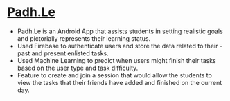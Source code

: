 # [Padh.Le](https://gnipun05.github.io/Padhle-landingpage/)
- Padh.Le is an Android App that assists students in setting realistic goals and pictorially represents their learning status.
- Used Firebase to authenticate users and store the data related to their - past and present enlisted tasks.
- Used Machine Learning to predict when users might finish their tasks based on the user type and task difficulty.
- Feature to create and join a session that would allow the students to view the tasks that their friends have added and finished on the current day.
